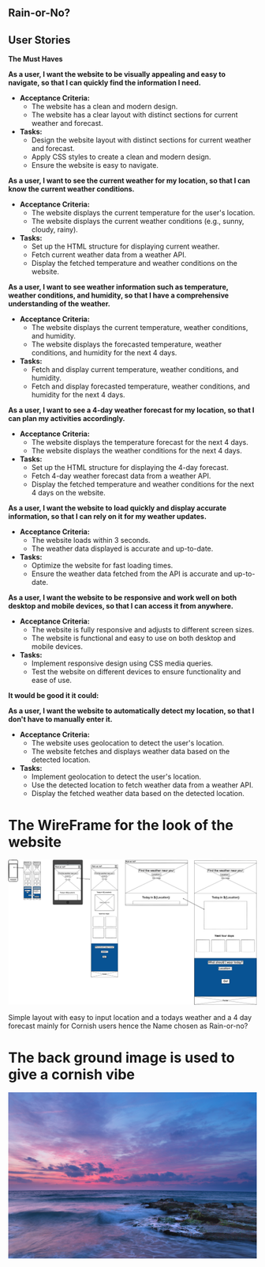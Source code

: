 ## Rain-or-No?

## User Stories

**The Must Haves**

 **As a user, I want the website to be visually appealing and easy to navigate, so that I can quickly find the information I need.**
   - **Acceptance Criteria:**
     - The website has a clean and modern design.
     - The website has a clear layout with distinct sections for current weather and forecast.
   - **Tasks:**
     - Design the website layout with distinct sections for current weather and forecast.
     - Apply CSS styles to create a clean and modern design.
     - Ensure the website is easy to navigate.

**As a user, I want to see the current weather for my location, so that I can know the current weather conditions.**
   - **Acceptance Criteria:**
     - The website displays the current temperature for the user's location.
     - The website displays the current weather conditions (e.g., sunny, cloudy, rainy).
   - **Tasks:**
     - Set up the HTML structure for displaying current weather.
     - Fetch current weather data from a weather API.
     - Display the fetched temperature and weather conditions on the website.

 **As a user, I want to see weather information such as temperature, weather conditions, and humidity, so that I have a comprehensive understanding of the weather.**
   - **Acceptance Criteria:**
     - The website displays the current temperature, weather conditions, and humidity.
     - The website displays the forecasted temperature, weather conditions, and humidity for the next 4 days.
   - **Tasks:**
     - Fetch and display current temperature, weather conditions, and humidity.
     - Fetch and display forecasted temperature, weather conditions, and humidity for the next 4 days.

 **As a user, I want to see a 4-day weather forecast for my location, so that I can plan my activities accordingly.**
   - **Acceptance Criteria:**
     - The website displays the temperature forecast for the next 4 days.
     - The website displays the weather conditions for the next 4 days.
   - **Tasks:**
     - Set up the HTML structure for displaying the 4-day forecast.
     - Fetch 4-day weather forecast data from a weather API.
     - Display the fetched temperature and weather conditions for the next 4 days on the website.

 **As a user, I want the website to load quickly and display accurate information, so that I can rely on it for my weather updates.**
   - **Acceptance Criteria:**
     - The website loads within 3 seconds.
     - The weather data displayed is accurate and up-to-date.
   - **Tasks:**
     - Optimize the website for fast loading times.
     - Ensure the weather data fetched from the API is accurate and up-to-date.

 **As a user, I want the website to be responsive and work well on both desktop and mobile devices, so that I can access it from anywhere.**
   - **Acceptance Criteria:**
     - The website is fully responsive and adjusts to different screen sizes.
     - The website is functional and easy to use on both desktop and mobile devices.
   - **Tasks:**
     - Implement responsive design using CSS media queries.
     - Test the website on different devices to ensure functionality and ease of use.

**It would be good it it could:**

 **As a user, I want the website to automatically detect my location, so that I don't have to manually enter it.**
   - **Acceptance Criteria:**
     - The website uses geolocation to detect the user's location.
     - The website fetches and displays weather data based on the detected location.
   - **Tasks:**
     - Implement geolocation to detect the user's location.
     - Use the detected location to fetch weather data from a weather API.
     - Display the fetched weather data based on the detected location.
 



# The WireFrame for the look of the website

![wireframe](assets/images/rain-er-no-wireframe.png)

Simple layout with easy to input location and a todays weather and a 4 day forecast mainly for Cornish users hence the Name chosen as Rain-or-no?


# The back ground image is used to give a cornish vibe

![The cornish coastal vibe](assets/images/hero-image.jpg)
